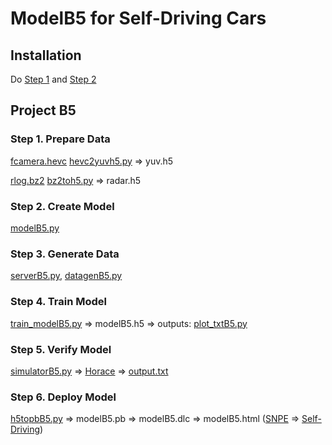 # ModelB5 for Self-Driving Cars

## Installation
Do [Step 1](https://docs.google.com/document/d/1tH6coTWyIQ3QZUrmNFav6xfYn9PV-mGk2FiN3yYW_IY/edit?usp=sharing) and [Step 2](https://docs.google.com/document/d/1x1OMnGbGKDapQEBx4xNi2VEwYRL0_XFLZZZDvE8Vefo/edit)

## Project B5
### Step 1. Prepare Data 
[fcamera.hevc](https://drive.google.com/file/d/1GOOD4IhagzsaB_HsC6cvavKj1lLcD0nb/view?usp=sharing)
[hevc2yuvh5.py](https://github.com/JinnAIGroup/B5/blob/main/hevc2yuvh5.py) => yuv.h5

[rlog.bz2](https://drive.google.com/file/d/1GOOD4IhagzsaB_HsC6cvavKj1lLcD0nb/view?usp=sharing)
[bz2toh5.py](https://github.com/JinnAIGroup/YPNetA/blob/main/bz2toh5.py) => radar.h5
### Step 2. Create Model 
[modelB5.py](https://github.com/JinnAIGroup/B5/blob/main/modelB5.py)
### Step 3. Generate Data
[serverB5.py](https://github.com/JinnAIGroup/B5/blob/main/serverB5.py), 
[datagenB5.py](https://github.com/JinnAIGroup/B5/blob/main/datagenB5.py)
### Step 4. Train Model
[train_modelB5.py](https://github.com/JinnAIGroup/B5/blob/main/train_modelB5.py) => modelB5.h5 => outputs:
[plot_txtB5.py](https://github.com/JinnAIGroup/B5/blob/main/plot_txtB5.py) 
### Step 5. Verify Model
[simulatorB5.py](https://github.com/JinnAIGroup/B5/blob/main/simulatorB5.py) => [Horace](https://docs.google.com/presentation/d/1S0xFpluCefNjDe3FC8mo8uWeP91X2v7C/edit?usp=sharing&ouid=117467329867185057226&rtpof=true&sd=true) => [output.txt](https://github.com/JinnAIGroup/B5/blob/main/output.txt)
### Step 6. Deploy Model
[h5topbB5.py](https://github.com/JinnAIGroup/B5/blob/main/h5topbB5.py) => modelB5.pb => modelB5.dlc => modelB5.html
([SNPE](https://docs.google.com/document/d/1x1OMnGbGKDapQEBx4xNi2VEwYRL0_XFLZZZDvE8Vefo/edit) =>
[Self-Driving](https://drive.google.com/file/d/10Rp19QgbRTYRh1dflaPtOj72Tc1aB7pv/view?usp=sharing))
